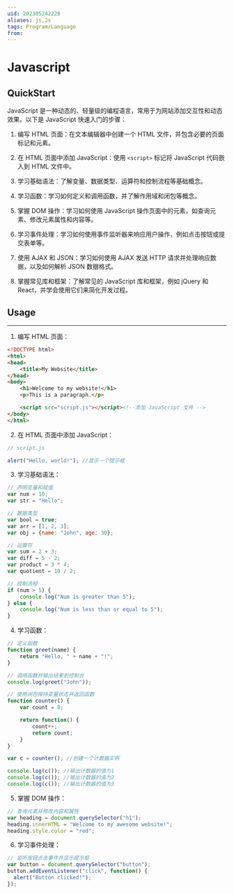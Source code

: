 ```yaml
---
uid: 202305242228
aliases: js,Js
tags: Program/Language 
from: 
---
```

# Javascript

## QuickStart 

JavaScript 是一种动态的、轻量级的编程语言，常用于为网站添加交互性和动态效果。以下是 JavaScript 快速入门的步骤：

1. 编写 HTML 页面：在文本编辑器中创建一个 HTML 文件，并包含必要的页面标记和元素。

2. 在 HTML 页面中添加 JavaScript：使用 `<script>` 标记将 JavaScript 代码嵌入到 HTML 文件中。

3. 学习基础语法：了解变量、数据类型、运算符和控制流程等基础概念。

4. 学习函数：学习如何定义和调用函数，并了解作用域和闭包等概念。

5. 掌握 DOM 操作：学习如何使用 JavaScript 操作页面中的元素，如查询元素、修改元素属性和内容等。

6. 学习事件处理：学习如何使用事件监听器来响应用户操作，例如点击按钮或提交表单等。

7. 使用 AJAX 和 JSON：学习如何使用 AJAX 发送 HTTP 请求并处理响应数据，以及如何解析 JSON 数据格式。

8. 掌握常见库和框架：了解常见的 JavaScript 库和框架，例如 jQuery 和 React，并学会使用它们来简化开发过程。


## Usage
---

1. 编写 HTML 页面：

```html
<!DOCTYPE html>
<html>
<head>
	<title>My Website</title>
</head>
<body>
	<h1>Welcome to my website!</h1>
	<p>This is a paragraph.</p>

	<script src="script.js"></script><!--添加 JavaScript 文件 -->
</body>
</html>
```

2. 在 HTML 页面中添加 JavaScript：

```javascript
// script.js

alert("Hello, world!"); //显示一个提示框
```

3. 学习基础语法：

```javascript
// 声明变量和赋值
var num = 10;
var str = "Hello";

// 数据类型
var bool = true;
var arr = [1, 2, 3];
var obj = {name: "John", age: 30};

// 运算符
var sum = 2 + 3;
var diff = 5 - 2;
var product = 3 * 4;
var quotient = 10 / 2;

// 控制流程
if (num > 5) {
	console.log("Num is greater than 5");
} else {
	console.log("Num is less than or equal to 5");
}
```

4. 学习函数：

```javascript
// 定义函数
function greet(name) {
	return "Hello, " + name + "!";
}

// 调用函数并输出结果到控制台
console.log(greet("John"));

// 使用闭包保持变量状态并返回函数
function counter() {
	var count = 0;

	return function() {
		count++;
		return count;
	}
}

var c = counter(); //创建一个计数器实例

console.log(c()); //输出计数器的值为1 
console.log(c()); //输出计数器的值为2
console.log(c()); //输出计数器的值为3
```

5. 掌握 DOM 操作：

```javascript
// 查询元素并修改内容和属性
var heading = document.querySelector("h1");
heading.innerHTML = "Welcome to my awesome website!";
heading.style.color = "red";
```

6. 学习事件处理：

```javascript
// 监听按钮点击事件并显示提示框
var button = document.querySelector("button");
button.addEventListener("click", function() {
  alert("Button clicked!");
});
```

